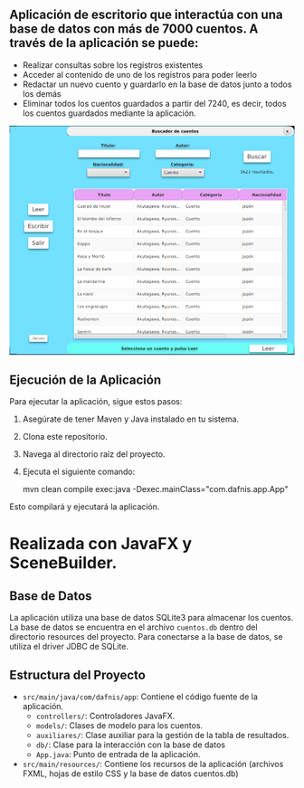 
## Aplicación de escritorio que interactúa con una base de datos con más de 7000 cuentos. A través de la aplicación se puede:
+ Realizar consultas sobre los registros existentes
+ Acceder al contenido de uno de los registros para poder leerlo
+ Redactar un nuevo cuento y guardarlo en la base de datos junto a todos los demás
+ Eliminar todos los cuentos guardados a partir del 7240, es decir, todos los cuentos guardados mediante la aplicación.


![Captura de pantalla de la app de cuentos](Captura.png)


## Ejecución de la Aplicación

Para ejecutar la aplicación, sigue estos pasos:

1.  Asegúrate de tener Maven y Java instalado en tu sistema.
2.  Clona este repositorio.
3.  Navega al directorio raíz del proyecto.
4.  Ejecuta el siguiente comando:

    mvn clean compile exec:java -Dexec.mainClass="com.dafnis.app.App"

Esto compilará y ejecutará la aplicación.

# Realizada con JavaFX y SceneBuilder.

## Base de Datos

La aplicación utiliza una base de datos SQLite3 para almacenar los cuentos. La base de datos se encuentra en el archivo `cuentos.db` dentro del directorio resources del proyecto. Para conectarse a la base de datos, se utiliza el driver JDBC de SQLite.

## Estructura del Proyecto

* `src/main/java/com/dafnis/app`: Contiene el código fuente de la aplicación.
    * `controllers/`: Controladores JavaFX.
    * `models/`: Clases de modelo para los cuentos.
    * `auxiliares/`: Clase auxiliar para la gestión de la tabla de resultados.
    * `db/`: Clase para la interacción con la base de datos
    * `App.java`: Punto de entrada de la aplicación.
* `src/main/resources/`: Contiene los recursos de la aplicación (archivos FXML, hojas de estilo CSS y la base de datos cuentos.db)


